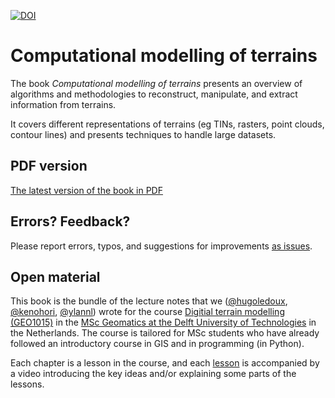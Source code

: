 
[![DOI](https://zenodo.org/badge/DOI/10.5281/zenodo.3992108.svg)](https://doi.org/10.5281/zenodo.3992108)

# Computational modelling of terrains

The book *Computational modelling of terrains* presents an overview of algorithms and methodologies to reconstruct, manipulate, and extract information from terrains.

It covers different representations of terrains (eg TINs, rasters, point clouds, contour lines) and presents techniques to handle large datasets.

## PDF version
[The latest version of the book in PDF](https://github.com/tudelft3d/terrainbook/releases)

## Errors? Feedback?
Please report errors, typos, and suggestions for improvements [as issues](https://github.com/tudelft3d/terrainbook/issues).

## Open material
This book is the bundle of the lecture notes that we ([@hugoledoux](https://github.com/hugoledoux/), [@kenohori](https://github.com/kenohori/), [@ylannl](https://github.com/ylannl/)) wrote for the course [Digitial terrain modelling (GEO1015)](https://3d.bk.tudelft.nl/courses/geo1015/) in the [MSc Geomatics at the Delft University of Technologies](http://geomatics.tudelft.nl) in the Netherlands.
The course is tailored for MSc students who have already followed an introductory course in GIS and in programming (in Python).

Each chapter is a lesson in the course, and each [lesson](https://3d.bk.tudelft.nl/courses/geo1015/les/) is accompanied by a video introducing the key ideas and/or explaining some parts of the lessons.


